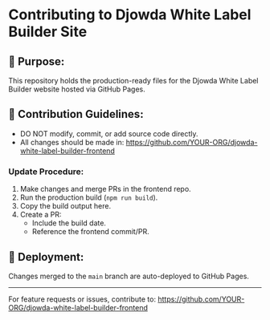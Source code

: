 # Contributing to Djowda White Label Builder Site

## 🚩 Purpose:
This repository holds the production-ready files for the Djowda White Label Builder website hosted via GitHub Pages.

## 📝 Contribution Guidelines:

- DO NOT modify, commit, or add source code directly.
- All changes should be made in:
  https://github.com/YOUR-ORG/djowda-white-label-builder-frontend

### Update Procedure:
1. Make changes and merge PRs in the frontend repo.
2. Run the production build (`npm run build`).
3. Copy the build output here.
4. Create a PR:
   - Include the build date.
   - Reference the frontend commit/PR.

## 🚀 Deployment:
Changes merged to the `main` branch are auto-deployed to GitHub Pages.

---

For feature requests or issues, contribute to:
https://github.com/YOUR-ORG/djowda-white-label-builder-frontend
